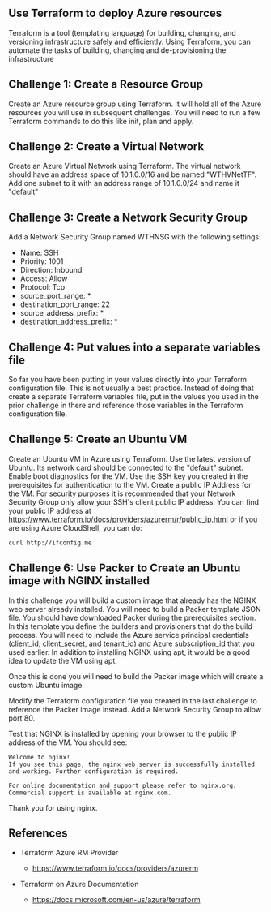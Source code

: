 
## Use Terraform to deploy Azure resources

Terraform is a tool (templating language) for building, changing, and versioning infrastructure safely and efficiently. Using Terraform, you can automate the tasks of building, changing and de-provisioning the infrastructure

## Challenge 1: Create a Resource Group
Create an Azure resource group using Terraform. It will hold all of the Azure resources you will use in subsequent challenges. You will need to run a few Terraform commands to do this like init, plan and apply.

## Challenge 2: Create a Virtual Network
Create an Azure Virtual Network using Terraform. The virtual network should have an address space of 10.1.0.0/16 and be named "WTHVNetTF". Add one subnet to it with an address range of 10.1.0.0/24 and name it "default"

## Challenge 3: Create a Network Security Group
Add a Network Security Group named WTHNSG with the following settings:
* Name: SSH
* Priority: 1001
* Direction: Inbound
* Access: Allow
* Protocol: Tcp
* source_port_range: *
* destination_port_range: 22
* source_address_prefix: *
* destination_address_prefix: *

## Challenge 4: Put values into a separate variables file
So far you have been putting in your values directly into your Terraform configuration file. This is not usually a best practice. Instead of doing that create a separate Terraform variables file, put in the values you used in the prior challenge in there and reference those variables in the Terraform configuration file.

## Challenge 5: Create an Ubuntu VM
Create an Ubuntu VM in Azure using Terraform. Use the latest version of Ubuntu. Its network card should be connected to the "default" subnet. Enable boot diagnostics for the VM. Use the SSH key you created in the prerequisites for authentication to the VM. Create a public IP Address for the VM. For security purposes it is recommended that your Network Security Group only allow your SSH's client public IP address. You can find your public IP address at <https://www.terraform.io/docs/providers/azurerm/r/public_ip.html> or if you are using Azure CloudShell, you can do:
```bash
curl http://ifconfig.me
```

## Challenge 6: Use Packer to Create an Ubuntu image with NGINX installed

In this challenge you will build a custom image that already has the NGINX web server already installed. You will need to build a Packer template JSON file. You should have downloaded Packer during the prerequisites section. In this template you define the builders and provisioners that do the build process. You will need to include the Azure service principal credentials (client_id, client_secret, and tenant_id) and Azure subscription_id that you used earlier. In addition to installing NGINX using apt, it would be a good idea to update the VM using apt.

Once this is done you will need to build the Packer image which will create a custom Ubuntu image.

Modify the Terraform configuration file you created in the last challenge to reference the Packer image instead. Add a Network Security Group to allow port 80.

Test that NGINX is installed by opening your browser to the public IP address of the VM. You should see:

    Welcome to nginx!
    If you see this page, the nginx web server is successfully installed and working. Further configuration is required.

    For online documentation and support please refer to nginx.org.
    Commercial support is available at nginx.com.

Thank you for using nginx.

## References

- Terraform Azure RM Provider
    - <https://www.terraform.io/docs/providers/azurerm>

- Terraform on Azure Documentation
    - <https://docs.microsoft.com/en-us/azure/terraform>





